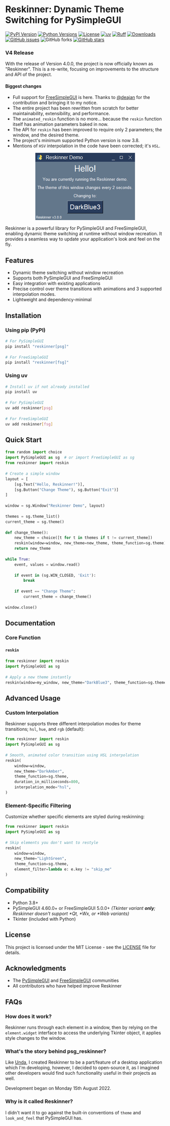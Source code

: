 # Reskinner: Dynamic Theme Switching for PySimpleGUI

[![PyPI Version](https://img.shields.io/pypi/v/reskinner?style=flat)](https://pypi.org/project/reskinner/)
[![Python Versions](https://img.shields.io/pypi/pyversions/reskinner?style=flat&logo=python)](https://pypi.org/project/reskinner/)
[![License](https://img.shields.io/pypi/l/reskinner?style=flat)](https://opensource.org/licenses/MIT)
[![uv](https://img.shields.io/endpoint?url=https://raw.githubusercontent.com/astral-sh/uv/main/assets/badge/v0.json)](https://github.com/astral-sh/uv)
[![Ruff](https://img.shields.io/endpoint?url=https://raw.githubusercontent.com/astral-sh/ruff/main/assets/badge/v2.json)](https://github.com/astral-sh/ruff)
[![Downloads](https://static.pepy.tech/personalized-badge/psg-reskinner?period=total&units=international_system&left_color=grey&right_color=yellowgreen&left_text=downloads)](https://pepy.tech/project/psg-reskinner)
[![GitHub issues](https://img.shields.io/github/issues/definite-d/psg_reskinner)](https://github.com/definite-d/psg_reskinner/issues)
![GitHub forks](https://img.shields.io/github/forks/definite-d/psg_reskinner?logo=github&style=flat)
[![GitHub stars](https://img.shields.io/github/stars/definite-d/psg_reskinner?logo=github&style=flat)](https://github.com/definite-d/psg_reskinner/stargazers)


### V4 Release
With the release of Version 4.0.0, the project is now officially known as "Reskinner". This is a re-write, focusing on 
improvements to the structure and API of the project.

#### Biggest changes
- Full support for [FreeSimpleGUI](https://github.com/spyoungtech/FreeSimpleGUI) is here. Thanks to [@deajan](https://github.com/deajan) for the contribution and bringing it to my notice.
- The entire project has been rewritten from scratch for better maintainability, extensibility, and performance.
- The `animated_reskin` function is no more... because the `reskin` function itself has animation parameters baked in now.
- The API for `reskin` has been improved to require only 2 parameters; the window, and the desired theme.
- The project's minimum supported Python version is now 3.8.
- Mentions of `HSV` interpolation in the code have been corrected; it's `HSL`.

<p align="center">
  <img src="https://github.com/definite-d/psg_reskinner/blob/main/res/demo.gif" alt="Reskinner Demo">
</p>

Reskinner is a powerful library for PySimpleGUI and FreeSimpleGUI, enabling dynamic theme switching at runtime without window recreation. It provides a seamless way to update your application's look and feel on the fly.

## Features

- Dynamic theme switching without window recreation
- Supports both PySimpleGUI and FreeSimpleGUI
- Easy integration with existing applications
- Precise control over theme transitions with animations and 3 supported interpolation modes.
- Lightweight and dependency-minimal

## Installation

### Using pip (PyPI)

```bash
# For PySimpleGUI
pip install "reskinner[psg]"

# For FreeSimpleGUI
pip install "reskinner[fsg]"
```

### Using uv

```bash
# Install uv if not already installed
pip install uv

# For PySimpleGUI
uv add reskinner[psg]

# For FreeSimpleGUI
uv add reskinner[fsg]
```

## Quick Start

```python
from random import choice
import PySimpleGUI as sg  # or import FreeSimpleGUI as sg
from reskinner import reskin

# Create a simple window
layout = [
    [sg.Text("Hello, Reskinner!")],
    [sg.Button("Change Theme"), sg.Button("Exit")]
]

window = sg.Window("Reskinner Demo", layout)

themes = sg.theme_list()
current_theme = sg.theme()

def change_theme():
    new_theme = choice([t for t in themes if t != current_theme])
    reskin(window=window, new_theme=new_theme, theme_function=sg.theme)
    return new_theme

while True:
    event, values = window.read()
    
    if event in (sg.WIN_CLOSED, 'Exit'):
        break
        
    if event == "Change Theme":
        current_theme = change_theme()

window.close()
```

## Documentation

### Core Function

#### `reskin`
```python
from reskinner import reskin
import PySimpleGUI as sg

# Apply a new theme instantly
reskin(window=my_window, new_theme="DarkBlue3", theme_function=sg.theme)
```

## Advanced Usage

### Custom Interpolation

Reskinner supports three different interpolation modes for theme transitions; `hsl`, `hue`, and `rgb` (default):

```python
from reskinner import reskin
import PySimpleGUI as sg

# Smooth, animated color transition using HSL interpolation
reskin(
    window=window,
    new_theme="DarkAmber",
    theme_function=sg.theme,
    duration_in_milliseconds=800,
    interpolation_mode="hsl",
)
```

### Element-Specific Filtering

Customize whether specific elements are styled during reskinning:

```python
from reskinner import reskin
import PySimpleGUI as sg

# Skip elements you don't want to restyle
reskin(
    window=window,
    new_theme="LightGreen",
    theme_function=sg.theme,
    element_filter=lambda e: e.key != "skip_me"
)
```


## Compatibility

- Python 3.8+
- PySimpleGUI 4.60.0+ or FreeSimpleGUI 5.0.0+ *(Tkinter variant __only__; Reskinner doesn't support \*Qt, \*Wx, or \*Web variants)*
- Tkinter (included with Python)

## License

This project is licensed under the MIT License - see the [LICENSE](LICENSE) file for details.

## Acknowledgments

- The [PySimpleGUI](https://github.com/pysimplegui/pysimplegui) and [FreeSimpleGUI](https://github.com/spyoungtech/FreeSimpleGUI) communities
- All contributors who have helped improve Reskinner

## FAQs
### How does it work?

Reskinner runs through each element in a window, then by relying on the `element.widget`
interface to access the underlying Tkinter object, it applies style changes to the window.

### What's the story behind psg_reskinner?

Like [Unda](https://github.com/definite-d/unda), I created Reskinner to be a part/feature of a desktop application which
I'm developing, however, I decided to open-source it, as I imagined other developers would find such functionality
useful in their projects as well.

Development began on Monday 15th August 2022.

### Why is it called Reskinner?

I didn't want it to go against the built-in conventions of `theme` and `look_and_feel` that PySimpleGUI has.

